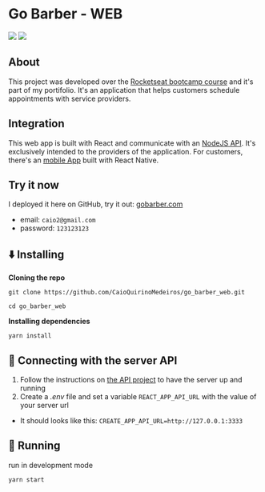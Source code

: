 # Go Barber - WEB

<img src='/screenshots/dashboard.png width="300"'> <img src='/screenshots/profile.png width="300"'>

## About

This project was developed over the [Rocketseat bootcamp course](https://rocketseat.com.br/bootcamp) and it's part of my portifolio. It's an application that helps customers schedule appointments with service providers.

## Integration

This web app is built with React and communicate with an [NodeJS API](https://github.com/CaioQuirinoMedeiros/go_barber_api). It's exclusively intended to the providers of the application. For customers, there's an [mobile App](https://github.com/CaioQuirinoMedeiros/go_barber_app) built with React Native.

## Try it now

I deployed it here on GitHub, try it out: [gobarber.com](https://caioquirinomedeiros.github.io/go_barber_web/)

- email: `caio2@gmail.com`
- password: `123123123`

## :arrow_down: Installing

**Cloning the repo**

```shell
git clone https://github.com/CaioQuirinoMedeiros/go_barber_web.git

cd go_barber_web
```

**Installing dependencies**

```shell
yarn install
```

## :satellite: Connecting with the server API

1. Follow the instructions on [the API project](https://github.com/CaioQuirinoMedeiros/go_barber_api) to have the server up and running
2. Create a _.env_ file and set a variable `REACT_APP_API_URL` with the value of your server url

- It should looks like this: `CREATE_APP_API_URL=http://127.0.0.1:3333`

## :runner: Running

run in development mode

```shell
yarn start
```
